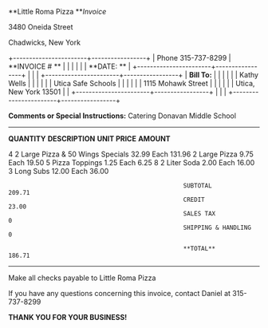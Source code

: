 **Little Roma Pizza ***Invoice*

3480 Oneida Street

Chadwicks, New York

+-----------------------+-----------------+
| Phone 315-737-8299    | **INVOICE \# ** |
|                       |                 |
|                       | **DATE: **      |
+-----------------------+-----------------+
|                       |                 |
+-----------------------+-----------------+
| **Bill To:**          |                 |
|                       |                 |
| Kathy Wells           |                 |
|                       |                 |
| Utica Safe Schools    |                 |
|                       |                 |
| 1115 Mohawk Street    |                 |
|                       |                 |
| Utica, New York 13501 |                 |
+-----------------------+-----------------+
|                       |                 |
+-----------------------+-----------------+

**Comments or Special Instructions:** Catering Donavan Middle School

  -------------- ----------------------------------- --------------------- ------------
  **QUANTITY**   **DESCRIPTION**                     **UNIT PRICE**        **AMOUNT**
                                                                           
  4              2 Large Pizza & 50 Wings Specials   32.99 Each            131.96
  2              Large Pizza                         9.75 Each             19.50
  5              Pizza Toppings                      1.25 Each             6.25
  8              2 Liter Soda                        2.00 Each             16.00
  3              Long Subs                           12.00 Each            36.00
                                                                           
                                                                           
                                                                           
                                                                           
                                                                           
                                                                           
                                                     SUBTOTAL              209.71
                                                     CREDIT                23.00
                                                     SALES TAX             0
                                                     SHIPPING & HANDLING   0
                                                                           
                                                     **TOTAL**             186.71
                                                                           
  -------------- ----------------------------------- --------------------- ------------

Make all checks payable to Little Roma Pizza

If you have any questions concerning this invoice, contact Daniel at
315-737-8299

**THANK YOU FOR YOUR BUSINESS!**

